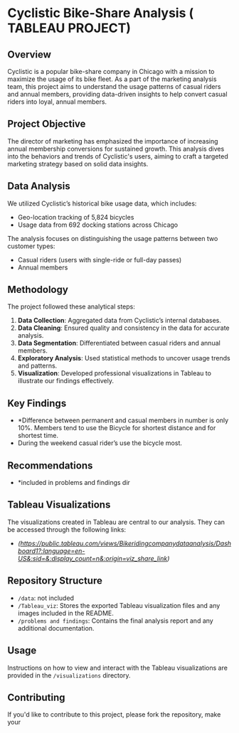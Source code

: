 # Cyclistic Bike-Share Analysis ( TABLEAU PROJECT)

## Overview

Cyclistic is a popular bike-share company in Chicago with a mission to maximize the usage of its bike fleet. As a part of the marketing analysis team, this project aims to understand the usage patterns of casual riders and annual members, providing data-driven insights to help convert casual riders into loyal, annual members.

## Project Objective

The director of marketing has emphasized the importance of increasing annual membership conversions for sustained growth. This analysis dives into the behaviors and trends of Cyclistic's users, aiming to craft a targeted marketing strategy based on solid data insights.

## Data Analysis

We utilized Cyclistic’s historical bike usage data, which includes:

- Geo-location tracking of 5,824 bicycles
- Usage data from 692 docking stations across Chicago

The analysis focuses on distinguishing the usage patterns between two customer types:

- Casual riders (users with single-ride or full-day passes)
- Annual members

## Methodology

The project followed these analytical steps:

1. **Data Collection**: Aggregated data from Cyclistic’s internal databases.
2. **Data Cleaning**: Ensured quality and consistency in the data for accurate analysis.
3. **Data Segmentation**: Differentiated between casual riders and annual members.
4. **Exploratory Analysis**: Used statistical methods to uncover usage trends and patterns.
5. **Visualization**: Developed professional visualizations in Tableau to illustrate our findings effectively.

## Key Findings

- *Difference between permanent and casual members in number is only 10%. Members tend to use the Bicycle for shortest distance and for shortest time.
- During the weekend casual rider’s use the bicycle most.


## Recommendations

- *included in problems and findings dir

## Tableau Visualizations

The visualizations created in Tableau are central to our analysis. They can be accessed through the following links:

- *(https://public.tableau.com/views/Bikeridingcompanydataanalysis/Dashboard1?:language=en-US&:sid=&:display_count=n&:origin=viz_share_link)*
## Repository Structure

- `/data`: not included
- `/Tableau_viz`: Stores the exported Tableau visualization files and any images included in the README.
- `/problems and findings`: Contains the final analysis report and any additional documentation.

## Usage

Instructions on how to view and interact with the Tableau visualizations are provided in the `/visualizations` directory.

## Contributing

If you'd like to contribute to this project, please fork the repository, make your
